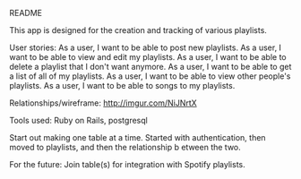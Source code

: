 README

This app is designed for the creation and tracking of various playlists.

User stories:
As a user, I want to be able to post new playlists.
As a user, I want to be able to view and edit my playlists.
As a user, I want to be able to delete a playlist that I don't want anymore.
As a user, I want to be able to get a list of all of my playlists.
As a user, I want to be able to view other people's playlists.
As a user, I want to be able to songs to my playlists.

Relationships/wireframe:
http://imgur.com/NiJNrtX

Tools used:
Ruby on Rails, postgresql


Start out making one table at a time.
Started with authentication, then moved to playlists, and then the relationship b etween the two.


For the future:
Join table(s) for integration with Spotify playlists.
